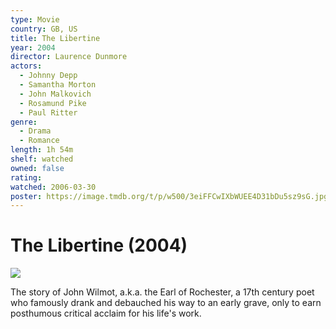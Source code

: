 ```yaml
---
type: Movie
country: GB, US
title: The Libertine
year: 2004
director: Laurence Dunmore
actors:
  - Johnny Depp
  - Samantha Morton
  - John Malkovich
  - Rosamund Pike
  - Paul Ritter
genre:
  - Drama
  - Romance
length: 1h 54m
shelf: watched
owned: false
rating:
watched: 2006-03-30
poster: https://image.tmdb.org/t/p/w500/3eiFFCwIXbWUEE4D31bDu5sz9sG.jpg
---
```


# The Libertine (2004)

![](https://image.tmdb.org/t/p/w500/3eiFFCwIXbWUEE4D31bDu5sz9sG.jpg)

The story of John Wilmot, a.k.a. the Earl of Rochester, a 17th century poet who famously drank and debauched his way to an early grave, only to earn posthumous critical acclaim for his life's work.